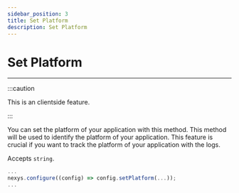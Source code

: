 ```yaml
---
sidebar_position: 3
title: Set Platform
description: Set Platform
---
```


# Set Platform

---

:::caution

This is an clientside feature.

:::

You can set the platform of your application with this method. This method will be used to identify the platform of your application. This feature is crucial if you want to track the platform of your application with the logs.

Accepts `string`.

```ts title="pages/_app.tsx"
...
nexys.configure((config) => config.setPlatform(...));
...
```